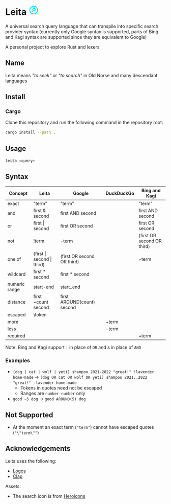 # Leita <img height=32px width=32px src=https://raw.githubusercontent.com/yoav-lavi/leita/main/leita.svg alt="leita">
</svg>

A universal search query language that can transpile into specific search provider syntax (currently only Google syntax is supported, parts of Bing and Kagi syntax are supported since they are equivalent to Google)

A personal project to explore Rust and lexers

## Name

Leita means _"to seek"_ or _"to search"_ in Old Norse and many descendant languages

## Install

### Cargo

Clone this repository and run the following command in the repository root:

```sh
cargo install --path .
```

## Usage

```sh
leita <query>
```

## Syntax

| **Concept**   | **Leita**                            | **Google**                      |  **DuckDuckGo**  | **Bing** and **Kagi**      |
| ------------- | ------------------------------------ | ------------------------------- | ---------------- | -------------------------- |
| exact         | "term"                               | "term"                          |                  | "term"                     |
| and           | first & second                       | first AND second                |                  | first AND second           |
| or            | first \| second                      | first OR second                 |                  | first OR second            |
| not           | !term                                | \-term                          |                  | (first OR second OR third) |
| one of        | (first \| second \| third)           | (first OR second OR third)      |                  | \-term                     |
| wildcard      | first * second                       | first * second                  |                  |                            |
| numeric range | start-end                            | start..end                      |                  |                            |
| distance      | first ~count second                  | first AROUND(count) second      |                  |                            |
| escaped       | \token                               |                                 |                  |                            |
| more          |                                      |                                 | +term            |                            |
| less          |                                      |                                 | -term            |                            |
| required      |                                      |                                 |                  | +term                      |

Note: Bing and Kagi support `|` in place of `OR` and `&` in place of `AND`

### Examples

- `(dog | cat | wolf | yeti) shampoo 2021-2022 "great!" !lavender home-made` → `(dog OR cat OR wolf OR yeti) shampoo 2021..2022 "great!" -lavender home-made`
  - Tokens in quotes need not be escaped
  - Ranges are `number-number` only
- `good ~5 dog` → `good AROUND(5) dog`

## Not Supported

- At the moment an exact term (`"term"`) cannot have escaped quotes (`"\"term\""`)

## Acknowledgements

Leita uses the following:

- [Logos](https://github.com/maciejhirsz/logos)
- [Clap](https://github.com/clap-rs/clap)

Assets:

- The search icon is from [Heroicons](https://heroicons.com)
